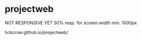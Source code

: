 # projectweb

NOT RESPONSIVE YET
50% resp. for screen width min. 1000px

hckcrow.github.io/projectweb/
